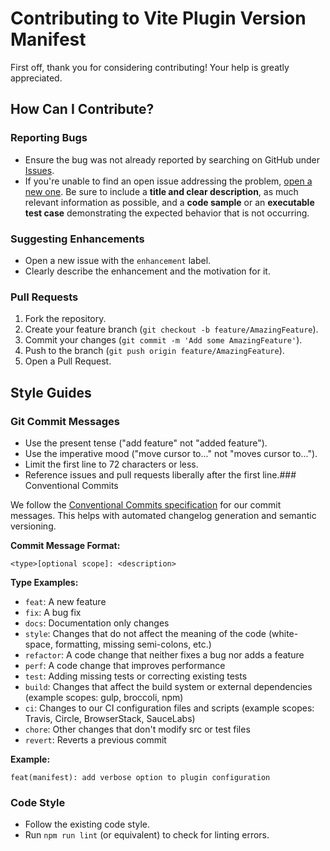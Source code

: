 # Contributing to Vite Plugin Version Manifest

First off, thank you for considering contributing! Your help is greatly appreciated.

## How Can I Contribute?

### Reporting Bugs

- Ensure the bug was not already reported by searching on GitHub under [Issues](https://github.com/jgdonas/vite-plugin-version-manifest/issues).
- If you're unable to find an open issue addressing the problem, [open a new one](https://github.com/jgdonas/vite-plugin-version-manifest/issues/new). Be sure to include a **title and clear description**, as much relevant information as possible, and a **code sample** or an **executable test case** demonstrating the expected behavior that is not occurring.

### Suggesting Enhancements

- Open a new issue with the `enhancement` label.
- Clearly describe the enhancement and the motivation for it.

### Pull Requests

1. Fork the repository.
2. Create your feature branch (`git checkout -b feature/AmazingFeature`).
3. Commit your changes (`git commit -m 'Add some AmazingFeature'`).
4. Push to the branch (`git push origin feature/AmazingFeature`).
5. Open a Pull Request.

## Style Guides

### Git Commit Messages

- Use the present tense ("add feature" not "added feature").
- Use the imperative mood ("move cursor to..." not "moves cursor to...").
- Limit the first line to 72 characters or less.
- Reference issues and pull requests liberally after the first line.### Conventional Commits

We follow the [Conventional Commits specification](https://www.conventionalcommits.org/en/v1.0.0/) for our commit messages. This helps with automated changelog generation and semantic versioning.

**Commit Message Format:**

```terminal
<type>[optional scope]: <description>
```

**Type Examples:**

- `feat`: A new feature
- `fix`: A bug fix
- `docs`: Documentation only changes
- `style`: Changes that do not affect the meaning of the code (white-space, formatting, missing semi-colons, etc.)
- `refactor`: A code change that neither fixes a bug nor adds a feature
- `perf`: A code change that improves performance
- `test`: Adding missing tests or correcting existing tests
- `build`: Changes that affect the build system or external dependencies (example scopes: gulp, broccoli, npm)
- `ci`: Changes to our CI configuration files and scripts (example scopes: Travis, Circle, BrowserStack, SauceLabs)
- `chore`: Other changes that don't modify src or test files
- `revert`: Reverts a previous commit

**Example:**

```terminal
feat(manifest): add verbose option to plugin configuration
```

### Code Style

- Follow the existing code style.
- Run `npm run lint` (or equivalent) to check for linting errors.
